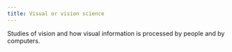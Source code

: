 ```yaml
---
title: Visual or vision science
---
```

Studies of vision and how visual information is processed by people and by computers.
